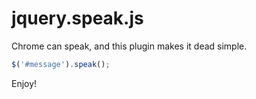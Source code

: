 # jquery.speak.js

Chrome can speak, and this plugin makes it dead simple.

```js
$('#message').speak();
```

Enjoy!
